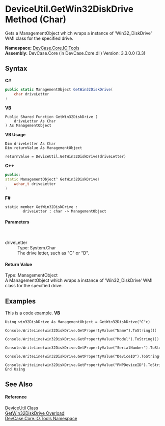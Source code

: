 # DeviceUtil.GetWin32DiskDrive Method (Char)
 

Gets a ManagementObject which wraps a instance of 'Win32_DiskDrive' WMI class for the specified drive.

**Namespace:**&nbsp;<a href="N_DevCase_Core_IO_Tools">DevCase.Core.IO.Tools</a><br />**Assembly:**&nbsp;DevCase.Core (in DevCase.Core.dll) Version: 3.3.0.0 (3.3)

## Syntax

**C#**<br />
``` C#
public static ManagementObject GetWin32DiskDrive(
	char driveLetter
)
```

**VB**<br />
``` VB
Public Shared Function GetWin32DiskDrive ( 
	driveLetter As Char
) As ManagementObject
```

**VB Usage**<br />
``` VB Usage
Dim driveLetter As Char
Dim returnValue As ManagementObject

returnValue = DeviceUtil.GetWin32DiskDrive(driveLetter)
```

**C++**<br />
``` C++
public:
static ManagementObject^ GetWin32DiskDrive(
	wchar_t driveLetter
)
```

**F#**<br />
``` F#
static member GetWin32DiskDrive : 
        driveLetter : char -> ManagementObject 

```


#### Parameters
&nbsp;<dl><dt>driveLetter</dt><dd>Type: System.Char<br />The drive letter, such as "C" or "D".</dd></dl>

#### Return Value
Type: ManagementObject<br />A ManagementObject which wraps a instance of 'Win32_DiskDrive' WMI class for the specified drive.

## Examples
This is a code example. 
**VB**<br />
``` VB
Using win32DiskDrive As ManagementObject = GetWin32DiskDrive("C"c)
    Console.WriteLine(win32DiskDrive.GetPropertyValue("Name").ToString())
    Console.WriteLine(win32DiskDrive.GetPropertyValue("Model").ToString())
    Console.WriteLine(win32DiskDrive.GetPropertyValue("SerialNumber").ToString())
    Console.WriteLine(win32DiskDrive.GetPropertyValue("DeviceID").ToString())
    Console.WriteLine(win32DiskDrive.GetPropertyValue("PNPDeviceID").ToString())
End Using
```


## See Also


#### Reference
<a href="T_DevCase_Core_IO_Tools_DeviceUtil">DeviceUtil Class</a><br /><a href="Overload_DevCase_Core_IO_Tools_DeviceUtil_GetWin32DiskDrive">GetWin32DiskDrive Overload</a><br /><a href="N_DevCase_Core_IO_Tools">DevCase.Core.IO.Tools Namespace</a><br />